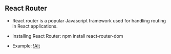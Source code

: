 ## React Router
- React router is a popular Javascript framework used for handling routing in React applications.
- Installing React Router:
npm install react-router-dom


- Example: 
[!Alt](./public/1.png)